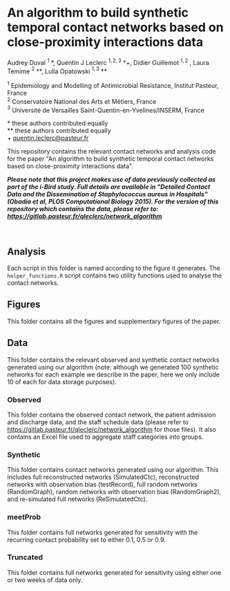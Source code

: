 # An algorithm to build synthetic temporal contact networks based on close-proximity interactions data
Audrey Duval $^{1}$ *, Quentin J Leclerc $^{1,2,3}$ *+, Didier Guillemot $^{1,2}$ , Laura Temime $^{2}$ **, Lulla Opatowski $^{1,3}$ **

$^{1}$ Epidemiology and Modelling of Antimicrobial Resistance, Institut Pasteur, France  
$^{2}$ Conservatoire National des Arts et Métiers, France  
$^{3}$ Université de Versailles Saint-Quentin-en-Yvelines/INSERM, France  

\* these authors contributed equally  
** these authors contributed equally  
\+ quentin.leclerc@pasteur.fr  

This repository contains the relevant contact networks and analysis code for the paper "An algorithm to build synthetic temporal contact networks based on close-proximity interactions data".

***Please note that this project makes use of data previously collected as part of the i-Bird study. Full details are available in "Detailed Contact Data and the Dissemination of Staphylococcus aureus in Hospitals" (Obadia et al, PLOS Computational Biology 2015). For the version of this repository which contains the data, please refer to: https://gitlab.pasteur.fr/qleclerc/network_algorithm***

<br/>

## Analysis
Each script in this folder is named according to the figure it generates. The `helper_functions.R` script contains two utility functions used to analyse the contact networks.

## Figures
This folder contains all the figures and supplementary figures of the paper.

## Data
This folder contains the relevant observed and synthetic contact networks generated using our algorithm (note: although we generated 100 synthetic networks for each example we describe in the paper, here we only include 10 of each for data storage purposes).

### Observed
This folder contains the observed contact network, the patient admission and discharge data, and the staff schedule data (please refer to https://gitlab.pasteur.fr/qleclerc/network_algorithm for those files). It also contains an Excel file used to aggregate staff categories into groups.

### Synthetic
This folder contains contact networks generated using our algorithm. This includes full reconstructed networks (SimulatedCtc), reconstructed networks with observation bias (testRecord), full random networks (RandomGraph), random networks with observation bias (RandomGraph2), and re-simulated full networks (ReSimulatedCtc).

### meetProb
This folder contains full networks generated for sensitivity with the recurring contact probability set to either 0.1, 0.5 or 0.9.

### Truncated
This folder contains full networks generated for sensitivity using either one or two weeks of data only.

